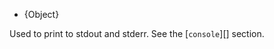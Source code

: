 <!-- YAML
added: v0.1.100
-->

<!-- type=global -->

* {Object}

Used to print to stdout and stderr. See the [`console`][] section.

